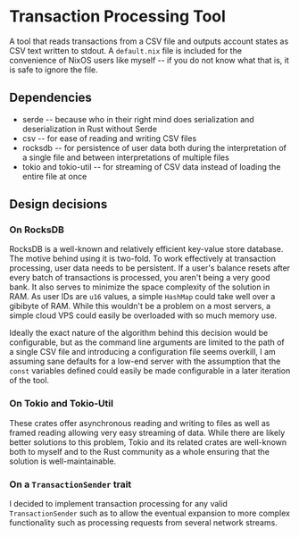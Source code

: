 # Transaction Processing Tool
A tool that reads transactions from a CSV file and outputs account states as CSV text written to
stdout. A `default.nix` file is included for the convenience of NixOS users like myself -- if you
do not know what that is, it is safe to ignore the file.

## Dependencies
* serde -- because who in their right mind does serialization and deserialization in Rust without
  Serde
* csv -- for ease of reading and writing CSV files
* rocksdb -- for persistence of user data both during the interpretation of a single file and
  between interpretations of multiple files
* tokio and tokio-util -- for streaming of CSV data instead of loading the entire file at once

## Design decisions

### On RocksDB
RocksDB is a well-known and relatively efficient key-value store database. The motive behind using
it is two-fold. To work effectively at transaction processing, user data needs to be persistent. If
a user's balance resets after every batch of transactions is processed, you aren't being a very good
bank. It also serves to minimize the space complexity of the solution in RAM. As user IDs are `u16`
values, a simple `HashMap` could take well over a gibibyte of RAM. While this wouldn't be a problem
on a most servers, a simple cloud VPS could easily be overloaded with so much memory use.

Ideally the exact nature of the algorithm behind this decision would be configurable, but as the
command line arguments are limited to the path of a single CSV file and introducing a configuration
file seems overkill, I am assuming sane defaults for a low-end server with the assumption that the
`const` variables defined could easily be made configurable in a later iteration of the tool.

### On Tokio and Tokio-Util
These crates offer asynchronous reading and writing to files as well as framed reading allowing
very easy streaming of data. While there are likely better solutions to this problem, Tokio and its
related crates are well-known both to myself and to the Rust community as a whole ensuring that the
solution is well-maintainable.

### On a `TransactionSender` trait
I decided to implement transaction processing for any valid `TransactionSender` such as to allow
the eventual expansion to more complex functionality such as processing requests from several
network streams.
